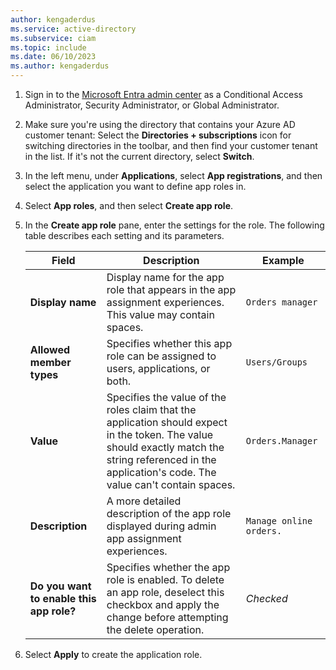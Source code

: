 ```yaml
---
author: kengaderdus
ms.service: active-directory
ms.subservice: ciam
ms.topic: include
ms.date: 06/10/2023
ms.author: kengaderdus
---
```


1. Sign in to the [Microsoft Entra admin center](https://entra.microsoft.com) as a Conditional Access Administrator, Security Administrator, or Global Administrator.
1. Make sure you're using the directory that contains your Azure AD customer tenant: Select the **Directories + subscriptions** icon for switching directories in the toolbar, and then find your customer tenant in the list. If it's not the current directory, select **Switch**.
1. In the left menu, under **Applications**, select **App registrations**, and then select the application you want to define app roles in.
1. Select **App roles**, and then select **Create app role**.
1. In the **Create app role** pane, enter the settings for the role. The following table describes each setting and its parameters.
    
   | Field    | Description | Example |
   | ----- | ----- | ----- |
   | **Display name** | Display name for the app role that appears in the app assignment experiences. This value may contain spaces. | `Orders manager`|
   | **Allowed member types**  | Specifies whether this app role can be assigned to users, applications, or both. | `Users/Groups`                |
   | **Value** | Specifies the value of the roles claim that the application should expect in the token. The value should exactly match the string referenced in the application's code. The value can't contain spaces.| `Orders.Manager`               |
   | **Description** | A more detailed description of the app role displayed during admin app assignment experiences. | `Manage online orders.` |
   | **Do you want to enable this app role?** | Specifies whether the app role is enabled. To delete an app role, deselect this checkbox and apply the change before attempting the delete operation.| _Checked_ |

1. Select **Apply** to create the application role.